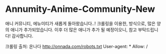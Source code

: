 # Annumity-Anime-Community-New

애니 커뮤니티, 에뉴미티가 새롭게 돌아왔습니다..!
크롤링을 이용한, 방식으로, 많은 양의 애니가 추가되었습니다.
이후 더 많은 애니가 추가 될 예정이오니, 참고 부탁드립니다!
감사합니다.

크롤링 출처: 온나다
http://onnada.com/robots.txt
User-agent: *
Allow: /
